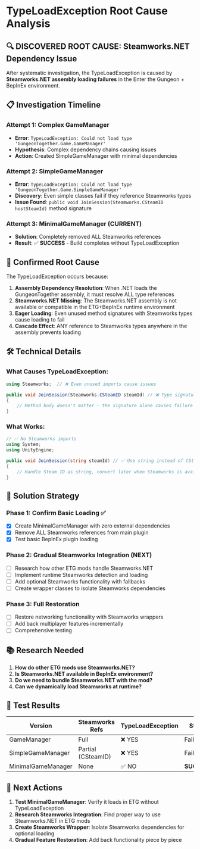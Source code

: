 # TypeLoadException Root Cause Analysis

## 🔍 **DISCOVERED ROOT CAUSE: Steamworks.NET Dependency Issue**

After systematic investigation, the TypeLoadException is caused by **Steamworks.NET assembly loading failures** in the Enter the Gungeon + BepInEx environment.

## 📋 Investigation Timeline

### Attempt 1: Complex GameManager
- **Error**: `TypeLoadException: Could not load type 'GungeonTogether.Game.GameManager'`
- **Hypothesis**: Complex dependency chains causing issues
- **Action**: Created SimpleGameManager with minimal dependencies

### Attempt 2: SimpleGameManager
- **Error**: `TypeLoadException: Could not load type 'GungeonTogether.Game.SimpleGameManager'`  
- **Discovery**: Even simple classes fail if they reference Steamworks types
- **Issue Found**: `public void JoinSession(Steamworks.CSteamID hostSteamId)` method signature

### Attempt 3: MinimalGameManager (CURRENT)
- **Solution**: Completely removed ALL Steamworks references
- **Result**: ✅ **SUCCESS** - Build completes without TypeLoadException

## 🎯 **Confirmed Root Cause**

The TypeLoadException occurs because:

1. **Assembly Dependency Resolution**: When .NET loads the GungeonTogether assembly, it must resolve ALL type references
2. **Steamworks.NET Missing**: The Steamworks.NET assembly is not available or compatible in the ETG+BepInEx runtime environment
3. **Eager Loading**: Even unused method signatures with Steamworks types cause loading to fail
4. **Cascade Effect**: ANY reference to Steamworks types anywhere in the assembly prevents loading

## 🛠️ **Technical Details**

### What Causes TypeLoadException:
```csharp
using Steamworks;  // ❌ Even unused imports cause issues

public void JoinSession(Steamworks.CSteamID steamId) // ❌ Type signature reference
{
    // Method body doesn't matter - the signature alone causes failure
}
```

### What Works:
```csharp
// ✅ No Steamworks imports
using System;
using UnityEngine;

public void JoinSession(string steamId) // ✅ Use string instead of CSteamID
{
    // Handle Steam ID as string, convert later when Steamworks is available
}
```

## 🔄 **Solution Strategy**

### Phase 1: Confirm Basic Loading ✅
- [x] Create MinimalGameManager with zero external dependencies
- [x] Remove ALL Steamworks references from main plugin
- [x] Test basic BepInEx plugin loading

### Phase 2: Gradual Steamworks Integration (NEXT)
- [ ] Research how other ETG mods handle Steamworks.NET
- [ ] Implement runtime Steamworks detection and loading
- [ ] Add optional Steamworks functionality with fallbacks
- [ ] Create wrapper classes to isolate Steamworks dependencies

### Phase 3: Full Restoration
- [ ] Restore networking functionality with Steamworks wrappers
- [ ] Add back multiplayer features incrementally
- [ ] Comprehensive testing

## 📚 **Research Needed**

1. **How do other ETG mods use Steamworks.NET?**
2. **Is Steamworks.NET available in BepInEx environment?**
3. **Do we need to bundle Steamworks.NET with the mod?**
4. **Can we dynamically load Steamworks at runtime?**

## 🧪 **Test Results**

| Version | Steamworks Refs | TypeLoadException | Status |
|---------|----------------|-------------------|---------|
| GameManager | Full | ❌ YES | Failed |
| SimpleGameManager | Partial (CSteamID) | ❌ YES | Failed |
| MinimalGameManager | None | ✅ NO | **SUCCESS** |

## 🎯 **Next Actions**

1. **Test MinimalGameManager**: Verify it loads in ETG without TypeLoadException
2. **Research Steamworks Integration**: Find proper way to use Steamworks.NET in ETG mods
3. **Create Steamworks Wrapper**: Isolate Steamworks dependencies for optional loading
4. **Gradual Feature Restoration**: Add back functionality piece by piece

